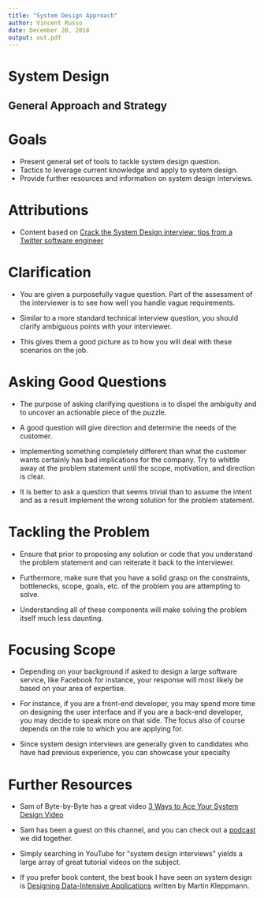 ```yaml
---
title: "System Design Approach"
author: Vincent Russo
date: December 20, 2018
output: out.pdf
---
```


# System Design

## General Approach and Strategy

# Goals

- Present general set of tools to tackle system design question.
- Tactics to leverage current knowledge and apply to system design.
- Provide further resources and information on system design interviews.

# Attributions

- Content based on 
[Crack the System Design interview: tips from a Twitter software engineer](https://medium.freecodecamp.org/how-to-system-design-dda63ed27e26)

# Clarification

- You are given a purposefully vague question. Part of the assessment of the 
interviewer is to see how well you handle vague requirements.

- Similar to a more standard technical interview question, you should clarify
 ambiguous points with your interviewer. 

- This gives them a good picture as to how you will deal with these scenarios
 on the job.

# Asking Good Questions

- The purpose of asking clarifying questions is to dispel the ambiguity and
  to uncover an actionable piece of the puzzle. 

- A good question will give direction and determine the needs of the customer.

- Implementing something completely different than what the customer wants
 certainly has bad implications for the company. Try to whittle away at
 the problem statement until the scope, motivation, and direction is clear.

- It is better to ask a question that seems trivial than to assume the intent
 and as a result implement the wrong solution for the problem statement.

# Tackling the Problem 

- Ensure that prior to proposing any solution or code that you understand
 the problem statement and can reiterate it back to the interviewer.

- Furthermore, make sure that you have a solid grasp on the constraints,
 bottlenecks, scope, goals, etc. of the problem you are attempting to solve.

- Understanding all of these components will make solving the problem itself
 much less daunting.

# Focusing Scope 

- Depending on your background if asked to design a large software service,
 like Facebook for instance, your response will most likely be based on
 your area of expertise.

- For instance, if you are a front-end developer, you may spend more time
 on designing the user interface and if you are a back-end developer, you
 may decide to speak more on that side. The focus also of course depends
 on the role to which you are applying for.

- Since system design interviews are generally given to candidates who have
 had previous experience, you can showcase your specialty 

# 

# Further Resources 

- Sam of Byte-by-Byte has a great video 
[3 Ways to Ace Your System Design Video](https://www.youtube.com/watch?v=9VjKP0qSp94)

- Sam has been a guest on this channel, and you can check out a 
[podcast](https://www.youtube.com/watch?v=dgBLqylx9ew) we did together.

- Simply searching in YouTube for "system design interviews" yields a large
 array of great tutorial videos on the subject.

- If you prefer book content, the best book I have seen on system design is 
[Designing Data-Intensive Applications](https://www.amazon.com/gp/product/1449373321/ref=as_li_tl?ie=UTF8&camp=1789&creative=9325&creativeASIN=1449373321&linkCode=as2&tag=vprusso0c-20&linkId=3bdfe850def9662d30c35666ef906ec3)
written by Martin Kleppmann.


